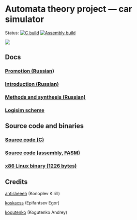 # Automata theory project — car simulator

Status: [![С build](https://github.com/kogutenko/at-car-simulator/workflows/%D0%A1%20build/badge.svg)](https://github.com/kogutenko/at-car-simulator/actions?query=workflow%3A%22%D0%A1+build%22)
[![Assembly build](https://github.com/kogutenko/at-car-simulator/workflows/Assembly%20build/badge.svg)](https://github.com/kogutenko/at-car-simulator/actions?query=workflow%3A%22Assembly+build%22)

![](https://i.imgur.com/1HSMRop.png)

## Docs

### [Promotion (Russian)](https://github.com/kogutenko/at-car-simulator/raw/master/docs/presentation.pdf)

### [Introduction (Russian)](https://github.com/kogutenko/at-car-simulator/raw/master/docs/introduction.pdf)

### [Methods and synthesis (Russian)](https://github.com/kogutenko/at-car-simulator/raw/master/docs/methods.pdf)

### [Logisim scheme](https://raw.githubusercontent.com/kogutenko/at-car-simulator/master/docs/scheme.circ)

## Source code and binaries

### [Source code (C)](https://raw.githubusercontent.com/kogutenko/at-car-simulator/master/main.c)

### [Source code (assembly, FASM)](https://raw.githubusercontent.com/kogutenko/at-car-simulator/master/main.asm)

### [x86 Linux binary (1226 bytes)](https://raw.githubusercontent.com/kogutenko/at-car-simulator/master/at-car-simulator_linux_x86_64)

## Credits

[antisheeeh](https://github.com/antisheeeh) (Konoplev Kirill)

[koskacss](https://github.com/koskacss) (Epifantsev Egor)

[kogutenko](https://github.com/kogutenko) (Kogutenko Andrey)
